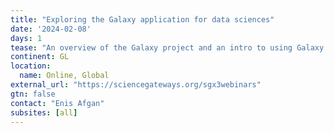 ```yaml
---
title: "Exploring the Galaxy application for data sciences"
date: '2024-02-08'
days: 1
tease: "An overview of the Galaxy project and an intro to using Galaxy for data science. Not using biology data."
continent: GL
location:
  name: Online, Global
external_url: "https://sciencegateways.org/sgx3webinars"
gtn: false
contact: "Enis Afgan"
subsites: [all]
---
```

